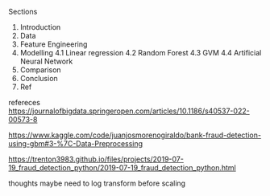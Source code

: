 Sections
1. Introduction
2. Data
3. Feature Engineering
4. Modelling
    4.1 Linear regression
    4.2 Random Forest
    4.3 GVM
    4.4 Artificial Neural Network
5. Comparison
6. Conclusion
7. Ref

refereces 
https://journalofbigdata.springeropen.com/articles/10.1186/s40537-022-00573-8

https://www.kaggle.com/code/juanjosmorenogiraldo/bank-fraud-detection-using-gbm#3-%7C-Data-Preprocessing

https://trenton3983.github.io/files/projects/2019-07-19_fraud_detection_python/2019-07-19_fraud_detection_python.html




thoughts
maybe need to log transform before scaling
